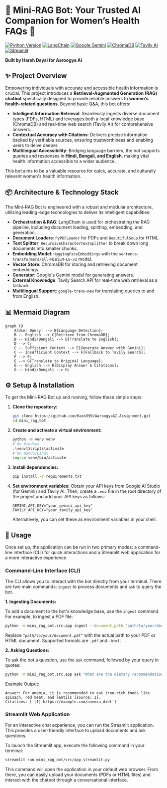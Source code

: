 # 🌟 Mini-RAG Bot: Your Trusted AI Companion for Women’s Health FAQs 🌟

<!-- Shields/Badges go here, e.g., for build status, license, etc. -->
[![Python Version](https://img.shields.io/badge/Python-3.9%2B-blue?style=for-the-badge&logo=python)](https://www.python.org/)
[![LangChain](https://img.shields.io/badge/LangChain-powered-green?style=for-the-badge&logo=chainlink)](https://github.com/langchain-ai/langchain)
[![Google Gemini](https://img.shields.io/badge/Google_Gemini-integrated-purple?style=for-the-badge&logo=google)](https://ai.google.dev/models/gemini)
[![ChromaDB](https://img.shields.io/badge/ChromaDB-vector_store-orange?style=for-the-badge&logo=chroma)](https://www.trychroma.com/)
[![Tavily AI](https://img.shields.io/badge/Tavily_AI-search-red?style=for-the-badge&logo=ai)](https://tavily.com/)
[![Streamlit](https://img.shields.io/badge/Streamlit-UI-red?style=for-the-badge&logo=streamlit)](https://streamlit.io/)

**Built by Harsh Dayal for Aaroogya AI**

## ✨ Project Overview

Empowering individuals with accurate and accessible health information is crucial. This project introduces a **Retrieval-Augmented Generation (RAG) chatbot** specifically designed to provide reliable answers to **women's health-related questions**. Beyond basic Q&A, this bot offers:

*   **Intelligent Information Retrieval**: Seamlessly ingests diverse document types (PDFs, HTML) and leverages both a local knowledge base (ChromaDB) and real-time web search (Tavily AI) for comprehensive answers.
*   **Contextual Accuracy with Citations**: Delivers precise information backed by verifiable sources, ensuring trustworthiness and enabling users to delve deeper.
*   **Multilingual Accessibility**: Bridging language barriers, the bot supports queries and responses in **Hindi, Bengali, and English**, making vital health information accessible to a wider audience.

This bot aims to be a valuable resource for quick, accurate, and culturally relevant women's health information.

## 📦 Architecture & Technology Stack

The Mini-RAG Bot is engineered with a robust and modular architecture, utilizing leading-edge technologies to deliver its intelligent capabilities:

- **Orchestration & RAG**: LangChain is used for orchestrating the RAG pipeline, including document loading, splitting, embedding, and generation.
- **Document Loaders**: `PyPDFLoader` for PDFs and `BeautifulSoup` for HTML.
- **Text Splitter**: `RecursiveCharacterTextSplitter` to break down long documents into smaller chunks.
- **Embedding Model**: `HuggingFaceEmbeddings` with the `sentence-transformers/all-MiniLM-L6-v2` model.
- **Vector Store**: ChromaDB for storing and retrieving document embeddings.
- **Generator**: Google's Gemini model for generating answers.
- **External Knowledge**: Tavily Search API for real-time web retrieval as a fallback.
- **Multilingual Support**: `google-trans-new` for translating queries to and from English.

## 📊 Mermaid Diagram

```mermaid
graph TD
    A[User Query] --> B{Language Detection};
    B -- English --> C[Retrieve from ChromaDB];
    B -- Hindi/Bengali --> D[Translate to English];
    D --> C;
    C -- Sufficient Context --> E[Generate Answer with Gemini];
    C -- Insufficient Context --> F[Fallback to Tavily Search];
    F --> E;
    E --> G{Translate to Original Language};
    G -- English --> H[Display Answer & Citations];
    G -- Hindi/Bengali --> H;
```

## ⚙️ Setup & Installation

To get the Mini-RAG Bot up and running, follow these simple steps:

1.  **Clone the repository:**
    ```bash
    git clone https://github.com/Kaos599/AaroogyaAI-Assignment.git
    cd mini_rag_bot
    ```

2.  **Create and activate a virtual environment:**
    ```bash
    python -m venv venv
    # On Windows
    .\venv\Scripts\activate
    # On macOS/Linux
    source venv/bin/activate
    ```

3.  **Install dependencies:**
    ```bash
    pip install -r requirements.txt
    ```

4.  **Set environment variables:**
    Obtain your API keys from Google AI Studio (for Gemini) and Tavily AI. Then, create a `.env` file in the root directory of the project and add your API keys as follows:
    ```
    GEMINI_API_KEY="your_gemini_api_key"
    TAVILY_API_KEY="your_tavily_api_key"
    ```
    Alternatively, you can set these as environment variables in your shell.

## 🚀 Usage

Once set up, the application can be run in two primary modes: a command-line interface (CLI) for quick interactions and a Streamlit web application for a more interactive experience.

### Command-Line Interface (CLI)

The CLI allows you to interact with the bot directly from your terminal. There are two main commands: `ingest` to process documents and `ask` to query the bot.

**1. Ingesting Documents:**

To add a document to the bot's knowledge base, use the `ingest` command. For example, to ingest a PDF file:

```bash
python -m mini_rag_bot.src.app ingest --document_path "path/to/your/document.pdf"
```

Replace `"path/to/your/document.pdf"` with the actual path to your PDF or HTML document. Supported formats are `.pdf` and `.html`.

**2. Asking Questions:**

To ask the bot a question, use the `ask` command, followed by your query in quotes:

```bash
python -m mini_rag_bot.src.app ask "What are the dietary recommendations for someone with anemia?"
```

Example Output:

```
Answer: For anemia, it is recommended to eat iron-rich foods like spinach, red meat, and lentils [source: 1].
Citations: ['[1] https://example.com/anemia_diet']
```

### Streamlit Web Application

For an interactive chat experience, you can run the Streamlit application. This provides a user-friendly interface to upload documents and ask questions.

To launch the Streamlit app, execute the following command in your terminal:

```bash
streamlit run mini_rag_bot/src/app_streamlit.py
```

This command will open the application in your default web browser. From there, you can easily upload your documents (PDFs or HTML files) and interact with the chatbot through a conversational interface.

